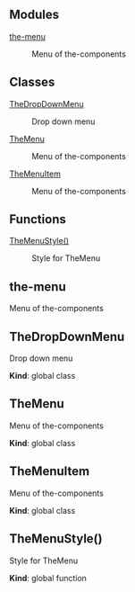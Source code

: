<!--- Code generated by @the-/script-doc. DO NOT EDIT. -->

## Modules

<dl>
<dt><a href="#module_the-menu">the-menu</a></dt>
<dd><p>Menu of the-components</p>
</dd>
</dl>

## Classes

<dl>
<dt><a href="#TheDropDownMenu">TheDropDownMenu</a></dt>
<dd><p>Drop down menu</p>
</dd>
<dt><a href="#TheMenu">TheMenu</a></dt>
<dd><p>Menu of the-components</p>
</dd>
<dt><a href="#TheMenuItem">TheMenuItem</a></dt>
<dd><p>Menu of the-components</p>
</dd>
</dl>

## Functions

<dl>
<dt><a href="#TheMenuStyle">TheMenuStyle()</a></dt>
<dd><p>Style for TheMenu</p>
</dd>
</dl>

<a name="module_the-menu"></a>

## the-menu
Menu of the-components

<a name="TheDropDownMenu"></a>

## TheDropDownMenu
Drop down menu

**Kind**: global class  
<a name="TheMenu"></a>

## TheMenu
Menu of the-components

**Kind**: global class  
<a name="TheMenuItem"></a>

## TheMenuItem
Menu of the-components

**Kind**: global class  
<a name="TheMenuStyle"></a>

## TheMenuStyle()
Style for TheMenu

**Kind**: global function  
